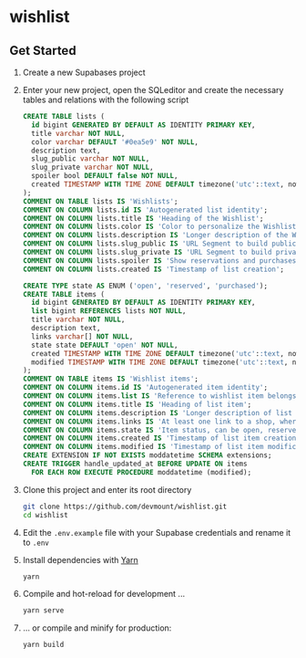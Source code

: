 # wishlist

## Get Started

1. Create a new Supabases project
2. Enter your new project, open the SQLeditor and create the necessary tables and relations with the following script

    ```sql
    CREATE TABLE lists (
      id bigint GENERATED BY DEFAULT AS IDENTITY PRIMARY KEY,
      title varchar NOT NULL,
      color varchar DEFAULT '#0ea5e9' NOT NULL,
      description text,
      slug_public varchar NOT NULL,
      slug_private varchar NOT NULL,
      spoiler bool DEFAULT false NOT NULL,
      created TIMESTAMP WITH TIME ZONE DEFAULT timezone('utc'::text, now()) NOT NULL
    );
    COMMENT ON TABLE lists IS 'Wishlists';
    COMMENT ON COLUMN lists.id IS 'Autogenerated list identity';
    COMMENT ON COLUMN lists.title IS 'Heading of the Wishlist';
    COMMENT ON COLUMN lists.color IS 'Color to personalize the Wishlist';
    COMMENT ON COLUMN lists.description IS 'Longer description of the Wishlist';
    COMMENT ON COLUMN lists.slug_public IS 'URL Segment to build public link';
    COMMENT ON COLUMN lists.slug_private IS 'URL Segment to build private link';
    COMMENT ON COLUMN lists.spoiler IS 'Show reservations and purchases on private view';
    COMMENT ON COLUMN lists.created IS 'Timestamp of list creation';
    ```

    ```sql
    CREATE TYPE state AS ENUM ('open', 'reserved', 'purchased');
    CREATE TABLE items (
      id bigint GENERATED BY DEFAULT AS IDENTITY PRIMARY KEY,
      list bigint REFERENCES lists NOT NULL,
      title varchar NOT NULL,
      description text,
      links varchar[] NOT NULL,
      state state DEFAULT 'open' NOT NULL,
      created TIMESTAMP WITH TIME ZONE DEFAULT timezone('utc'::text, now()) NOT NULL,
      modified TIMESTAMP WITH TIME ZONE DEFAULT timezone('utc'::text, now()) NOT NULL
    );
    COMMENT ON TABLE items IS 'Wishlist items';
    COMMENT ON COLUMN items.id IS 'Autogenerated item identity';
    COMMENT ON COLUMN items.list IS 'Reference to wishlist item belongs to';
    COMMENT ON COLUMN items.title IS 'Heading of list item';
    COMMENT ON COLUMN items.description IS 'Longer description of list item';
    COMMENT ON COLUMN items.links IS 'At least one link to a shop, where item can be bought';
    COMMENT ON COLUMN items.state IS 'Item status, can be open, reserved or purchased';
    COMMENT ON COLUMN items.created IS 'Timestamp of list item creation';
    COMMENT ON COLUMN items.modified IS 'Timestamp of list item modification';
    CREATE EXTENSION IF NOT EXISTS moddatetime SCHEMA extensions;
    CREATE TRIGGER handle_updated_at BEFORE UPDATE ON items 
      FOR EACH ROW EXECUTE PROCEDURE moddatetime (modified);
    ```

3. Clone this project and enter its root directory

    ```bash
    git clone https://github.com/devmount/wishlist.git
    cd wishlist
    ```

4. Edit the `.env.example` file with your Supabase credentials and rename it to `.env`
5. Install dependencies with [Yarn](https://yarnpkg.com/getting-started)

    ```bash
    yarn
    ```

6. Compile and hot-reload for development ...

    ```bash
    yarn serve
    ```

7. ... or compile and minify for production:

    ```bash
    yarn build
    ```

